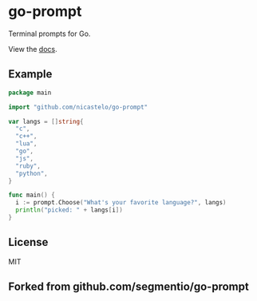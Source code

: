 
# go-prompt

 Terminal prompts for Go.

 View the [docs](http://godoc.org/pkg/github.com/segmentio/go-prompt).

## Example

```go
package main

import "github.com/nicastelo/go-prompt"

var langs = []string{
  "c",
  "c++",
  "lua",
  "go",
  "js",
  "ruby",
  "python",
}

func main() {
  i := prompt.Choose("What's your favorite language?", langs)
  println("picked: " + langs[i])
}
```

## License

 MIT
 
## Forked from github.com/segmentio/go-prompt
